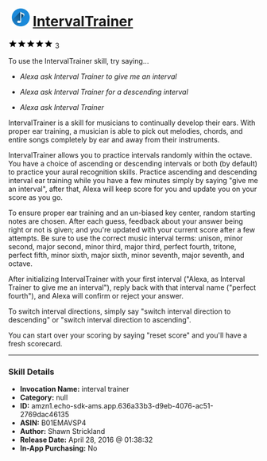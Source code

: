 # &nbsp;<img src="skill_icon" alt="IntervalTrainer icon" width="36"> [IntervalTrainer](http://alexa.amazon.com/#skills/amzn1.echo-sdk-ams.app.636a33b3-d9eb-4076-ac51-2769dac46135)
![5 stars](../../images/ic_star_black_18dp_1x.png)![5 stars](../../images/ic_star_black_18dp_1x.png)![5 stars](../../images/ic_star_black_18dp_1x.png)![5 stars](../../images/ic_star_black_18dp_1x.png)![5 stars](../../images/ic_star_black_18dp_1x.png) 3

To use the IntervalTrainer skill, try saying...

* *Alexa ask Interval Trainer to give me an interval*

* *Alexa ask Interval Trainer for a descending interval*

* *Alexa ask Interval Trainer*

IntervalTrainer is a skill for musicians to continually develop their ears. With proper ear training, a musician is able to pick out melodies, chords, and entire songs completely by ear and away from their instruments.

IntervalTrainer allows you to practice intervals randomly within the octave. You have a choice of ascending or descending intervals or both (by default) to practice your aural recognition skills. Practice ascending and descending interval ear training while you have a few minutes simply by saying "give me an interval", after that, Alexa will keep score for you and update you on your score as you go. 

To ensure proper ear training and an un-biased key center, random starting notes are chosen. After each guess, feedback about your answer being right or not is given; and you're updated with your current score after a few attempts. Be sure to use the correct music interval terms: unison, minor second, major second, minor third, major third, perfect fourth, tritone, perfect fifth, minor sixth, major sixth, minor seventh, major seventh, and octave.

After initializing IntervalTrainer with your first interval ("Alexa, as Interval Trainer to give me an interval"), reply back with that interval name ("perfect fourth"), and Alexa will confirm or reject your answer.

To switch interval directions, simply say "switch interval direction to descending" or "switch interval direction to ascending".

You can start over your scoring by saying "reset score" and you'll have a fresh scorecard.

***

### Skill Details

* **Invocation Name:** interval trainer
* **Category:** null
* **ID:** amzn1.echo-sdk-ams.app.636a33b3-d9eb-4076-ac51-2769dac46135
* **ASIN:** B01EMAVSP4
* **Author:** Shawn Strickland
* **Release Date:** April 28, 2016 @ 01:38:32
* **In-App Purchasing:** No
